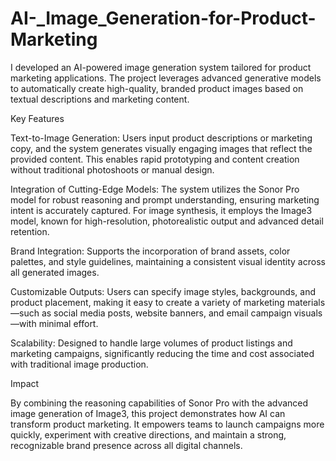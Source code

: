 # AI-_Image_Generation-for-Product-Marketing
I developed an AI-powered image generation system tailored for product marketing applications. The project leverages advanced generative models to automatically create high-quality, branded product images based on textual descriptions and marketing content.

Key Features

Text-to-Image Generation: Users input product descriptions or marketing copy, and the system generates visually engaging images that reflect the provided content. This enables rapid prototyping and content creation without traditional photoshoots or manual design.

Integration of Cutting-Edge Models: The system utilizes the Sonor Pro model for robust reasoning and prompt understanding, ensuring marketing intent is accurately captured. For image synthesis, it employs the Image3 model, known for high-resolution, photorealistic output and advanced detail retention.

Brand Integration: Supports the incorporation of brand assets, color palettes, and style guidelines, maintaining a consistent visual identity across all generated images.

Customizable Outputs: Users can specify image styles, backgrounds, and product placement, making it easy to create a variety of marketing materials—such as social media posts, website banners, and email campaign visuals—with minimal effort.

Scalability: Designed to handle large volumes of product listings and marketing campaigns, significantly reducing the time and cost associated with traditional image production.

Impact

By combining the reasoning capabilities of Sonor Pro with the advanced image generation of Image3, this project demonstrates how AI can transform product marketing. It empowers teams to launch campaigns more quickly, experiment with creative directions, and maintain a strong, recognizable brand presence across all digital channels.

